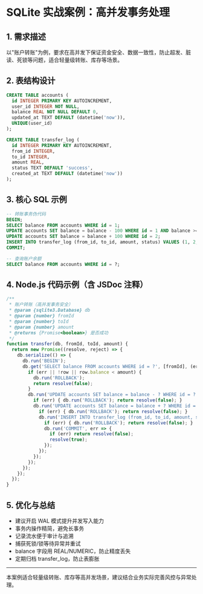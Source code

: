 # SQLite 实战案例：高并发事务处理

## 1. 需求描述
以"账户转账"为例，要求在高并发下保证资金安全、数据一致性，防止超发、脏读、死锁等问题，适合轻量级转账、库存等场景。

## 2. 表结构设计
```sql
CREATE TABLE accounts (
  id INTEGER PRIMARY KEY AUTOINCREMENT,
  user_id INTEGER NOT NULL,
  balance REAL NOT NULL DEFAULT 0,
  updated_at TEXT DEFAULT (datetime('now')),
  UNIQUE(user_id)
);

CREATE TABLE transfer_log (
  id INTEGER PRIMARY KEY AUTOINCREMENT,
  from_id INTEGER,
  to_id INTEGER,
  amount REAL,
  status TEXT DEFAULT 'success',
  created_at TEXT DEFAULT (datetime('now'))
);
```

## 3. 核心 SQL 示例
```sql
-- 转账事务伪代码
BEGIN;
SELECT balance FROM accounts WHERE id = 1;
UPDATE accounts SET balance = balance - 100 WHERE id = 1 AND balance >= 100;
UPDATE accounts SET balance = balance + 100 WHERE id = 2;
INSERT INTO transfer_log (from_id, to_id, amount, status) VALUES (1, 2, 100, 'success');
COMMIT;

-- 查询账户余额
SELECT balance FROM accounts WHERE id = ?;
```

## 4. Node.js 代码示例（含 JSDoc 注释）
```js
/**
 * 账户转账（高并发事务安全）
 * @param {sqlite3.Database} db
 * @param {number} fromId
 * @param {number} toId
 * @param {number} amount
 * @returns {Promise<boolean>} 是否成功
 */
function transfer(db, fromId, toId, amount) {
  return new Promise((resolve, reject) => {
    db.serialize(() => {
      db.run('BEGIN');
      db.get('SELECT balance FROM accounts WHERE id = ?', [fromId], (err, row) => {
        if (err || !row || row.balance < amount) {
          db.run('ROLLBACK');
          return resolve(false);
        }
        db.run('UPDATE accounts SET balance = balance - ? WHERE id = ?', [amount, fromId], function(err) {
          if (err) { db.run('ROLLBACK'); return resolve(false); }
          db.run('UPDATE accounts SET balance = balance + ? WHERE id = ?', [amount, toId], function(err) {
            if (err) { db.run('ROLLBACK'); return resolve(false); }
            db.run('INSERT INTO transfer_log (from_id, to_id, amount, status) VALUES (?, ?, ?, ?)', [fromId, toId, amount, 'success'], function(err) {
              if (err) { db.run('ROLLBACK'); return resolve(false); }
              db.run('COMMIT', err => {
                if (err) return resolve(false);
                resolve(true);
              });
            });
          });
        });
      });
    });
  });
}
```

## 5. 优化与总结
- 建议开启 WAL 模式提升并发写入能力
- 事务内操作精简，避免长事务
- 记录流水便于审计与追溯
- 捕获死锁/锁等待异常并重试
- balance 字段用 REAL/NUMERIC，防止精度丢失
- 定期归档 transfer_log，防止表膨胀

---

本案例适合轻量级转账、库存等高并发场景，建议结合业务实际完善风控与异常处理。 